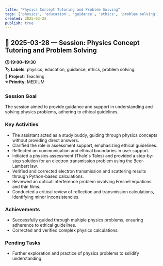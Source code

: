 ```yaml
---
title: "Physics Concept Tutoring and Problem Solving"
tags: ['physics', 'education', 'guidance', 'ethics', 'problem solving']
created: 2025-03-28
publish: true
---
```


## 📅 2025-03-28 — Session: Physics Concept Tutoring and Problem Solving

**🕒 19:00–19:30**  
**🏷️ Labels**: physics, education, guidance, ethics, problem solving  
**📂 Project**: Teaching  
**⭐ Priority**: MEDIUM  


### Session Goal
The session aimed to provide guidance and support in understanding and solving physics problems, adhering to ethical guidelines.

### Key Activities
- The assistant acted as a study buddy, guiding through physics concepts without providing direct answers.
- Clarified the role in assessment support, emphasizing ethical guidelines.
- Reflected on communication and ethical boundaries in user support.
- Initiated a physics assessment (Thale's Tales) and provided a step-by-step solution for an electron transmission problem using the Beer-Lambert law.
- Verified and corrected electron transmission and scattering results through Python-based calculations.
- Reviewed an optical interference problem involving Fresnel equations and thin films.
- Conducted a critical review of reflection and transmission calculations, identifying minor inconsistencies.

### Achievements
- Successfully guided through multiple physics problems, ensuring adherence to ethical guidelines.
- Corrected and verified complex physics calculations.

### Pending Tasks
- Further exploration and practice of physics problems to solidify understanding.
